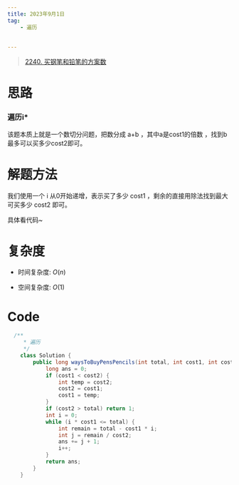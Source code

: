 ```yaml
---
title: 2023年9月1日
tag: 
    - 遍历
  
  
---
```


>  [2240. 买钢笔和铅笔的方案数](https://leetcode.cn/problems/number-of-ways-to-buy-pens-and-pencils/description/)


# 思路
### 遍历i*
该题本质上就是一个数切分问题，把数分成 a+b ，其中a是cost1的倍数 ，找到b最多可以买多少cost2即可。


# 解题方法
我们使用一个 i 从0开始递增，表示买了多少 cost1 ，剩余的直接用除法找到最大可买多少 cost2 即可。

具体看代码~

# 复杂度

- 时间复杂度:  $O(n)$

- 空间复杂度:  $O(1)$



# Code
```Java []
  /**
     * 遍历
     */
    class Solution {
        public long waysToBuyPensPencils(int total, int cost1, int cost2) {
            long ans = 0;
            if (cost1 < cost2) {
                int temp = cost2;
                cost2 = cost1;
                cost1 = temp;
            }
            if (cost2 > total) return 1;
            int i = 0;
            while (i * cost1 <= total) {
                int remain = total - cost1 * i;
                int j = remain / cost2;
                ans += j + 1;
                i++;
            }
            return ans;
        }
    }
```
